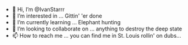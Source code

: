 - 👋 Hi, I’m @IvanStarrr
- 👀 I’m interested in ...  Gittin' 'er done
- 🌱 I’m currently learning ... Elephant hunting
- 💞️ I’m looking to collaborate on ... anything to destroy the deep state
- 📫 How to reach me ... you can find me in St. Louis rollin' on dubs...

<!---
IvanStarrr/IvanStarrr is a ✨ special ✨ repository because its `README.md` (this file) appears on your GitHub profile.
You can click the Preview link to take a look at your changes.
--->
